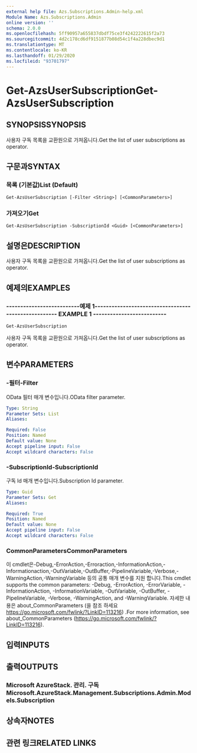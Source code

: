 ```yaml
---
external help file: Azs.Subscriptions.Admin-help.xml
Module Name: Azs.Subscriptions.Admin
online version: ''
schema: 2.0.0
ms.openlocfilehash: 5ff90957a655837dbdf75ce3f4242222615f2a73
ms.sourcegitcommit: 4d2c178cd6df9151877b08d54c1f4a228dbec9d1
ms.translationtype: MT
ms.contentlocale: ko-KR
ms.lasthandoff: 01/29/2020
ms.locfileid: "93701797"
---
```

# <span data-ttu-id="80f3d-101">Get-AzsUserSubscription</span><span class="sxs-lookup"><span data-stu-id="80f3d-101">Get-AzsUserSubscription</span></span>

## <span data-ttu-id="80f3d-102">SYNOPSIS</span><span class="sxs-lookup"><span data-stu-id="80f3d-102">SYNOPSIS</span></span>
<span data-ttu-id="80f3d-103">사용자 구독 목록을 교환원으로 가져옵니다.</span><span class="sxs-lookup"><span data-stu-id="80f3d-103">Get the list of user subscriptions as operator.</span></span>

## <span data-ttu-id="80f3d-104">구문과</span><span class="sxs-lookup"><span data-stu-id="80f3d-104">SYNTAX</span></span>

### <span data-ttu-id="80f3d-105">목록 (기본값)</span><span class="sxs-lookup"><span data-stu-id="80f3d-105">List (Default)</span></span>
```
Get-AzsUserSubscription [-Filter <String>] [<CommonParameters>]
```

### <span data-ttu-id="80f3d-106">가져오기</span><span class="sxs-lookup"><span data-stu-id="80f3d-106">Get</span></span>
```
Get-AzsUserSubscription -SubscriptionId <Guid> [<CommonParameters>]
```

## <span data-ttu-id="80f3d-107">설명은</span><span class="sxs-lookup"><span data-stu-id="80f3d-107">DESCRIPTION</span></span>
<span data-ttu-id="80f3d-108">사용자 구독 목록을 교환원으로 가져옵니다.</span><span class="sxs-lookup"><span data-stu-id="80f3d-108">Get the list of user subscriptions as operator.</span></span>

## <span data-ttu-id="80f3d-109">예제의</span><span class="sxs-lookup"><span data-stu-id="80f3d-109">EXAMPLES</span></span>

### <span data-ttu-id="80f3d-110">--------------------------예제 1--------------------------</span><span class="sxs-lookup"><span data-stu-id="80f3d-110">-------------------------- EXAMPLE 1 --------------------------</span></span>
```
Get-AzsUserSubscription
```

<span data-ttu-id="80f3d-111">사용자 구독 목록을 교환원으로 가져옵니다.</span><span class="sxs-lookup"><span data-stu-id="80f3d-111">Get the list of user subscriptions as operator.</span></span>

## <span data-ttu-id="80f3d-112">변수</span><span class="sxs-lookup"><span data-stu-id="80f3d-112">PARAMETERS</span></span>

### <span data-ttu-id="80f3d-113">-필터</span><span class="sxs-lookup"><span data-stu-id="80f3d-113">-Filter</span></span>
<span data-ttu-id="80f3d-114">OData 필터 매개 변수입니다.</span><span class="sxs-lookup"><span data-stu-id="80f3d-114">OData filter parameter.</span></span>

```yaml
Type: String
Parameter Sets: List
Aliases:

Required: False
Position: Named
Default value: None
Accept pipeline input: False
Accept wildcard characters: False
```

### <span data-ttu-id="80f3d-115">-SubscriptionId</span><span class="sxs-lookup"><span data-stu-id="80f3d-115">-SubscriptionId</span></span>
<span data-ttu-id="80f3d-116">구독 Id 매개 변수입니다.</span><span class="sxs-lookup"><span data-stu-id="80f3d-116">Subscription Id parameter.</span></span>

```yaml
Type: Guid
Parameter Sets: Get
Aliases:

Required: True
Position: Named
Default value: None
Accept pipeline input: False
Accept wildcard characters: False
```

### <span data-ttu-id="80f3d-117">CommonParameters</span><span class="sxs-lookup"><span data-stu-id="80f3d-117">CommonParameters</span></span>
<span data-ttu-id="80f3d-118">이 cmdlet은-Debug,-ErrorAction,-Erroraction,-InformationAction,-Informationaction,-OutVariable,-OutBuffer,-PipelineVariable,-Verbose,-WarningAction,-WarningVariable 등의 공통 매개 변수를 지원 합니다.</span><span class="sxs-lookup"><span data-stu-id="80f3d-118">This cmdlet supports the common parameters: -Debug, -ErrorAction, -ErrorVariable, -InformationAction, -InformationVariable, -OutVariable, -OutBuffer, -PipelineVariable, -Verbose, -WarningAction, and -WarningVariable.</span></span> <span data-ttu-id="80f3d-119">자세한 내용은 about_CommonParameters (을 참조 하세요 https://go.microsoft.com/fwlink/?LinkID=113216) .</span><span class="sxs-lookup"><span data-stu-id="80f3d-119">For more information, see about_CommonParameters (https://go.microsoft.com/fwlink/?LinkID=113216).</span></span>

## <span data-ttu-id="80f3d-120">입력</span><span class="sxs-lookup"><span data-stu-id="80f3d-120">INPUTS</span></span>

## <span data-ttu-id="80f3d-121">출력</span><span class="sxs-lookup"><span data-stu-id="80f3d-121">OUTPUTS</span></span>

### <span data-ttu-id="80f3d-122">Microsoft AzureStack. 관리. 구독</span><span class="sxs-lookup"><span data-stu-id="80f3d-122">Microsoft.AzureStack.Management.Subscriptions.Admin.Models.Subscription</span></span>

## <span data-ttu-id="80f3d-123">상속자</span><span class="sxs-lookup"><span data-stu-id="80f3d-123">NOTES</span></span>

## <span data-ttu-id="80f3d-124">관련 링크</span><span class="sxs-lookup"><span data-stu-id="80f3d-124">RELATED LINKS</span></span>

